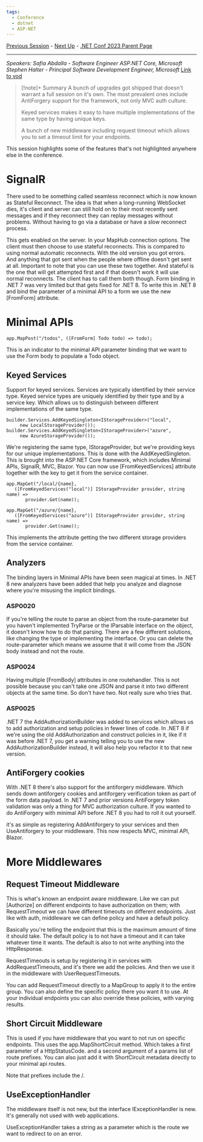 ```yaml
---
tags:
  - Conference
  - dotnet
  - ASP-NET
---
```

[Previous Session](App%20Service%20the%20best%20place%20to%20host%20your%20.NET%208%20Web%20Apps.md) - [Next Up](What's%20new%20in%20System.Text.Json.md) - [.NET Conf 2023 Parent Page](README.md)

---
_Speakers:
Safia Abdalla - Software Engineer ASP.NET Core, Microsoft
Stephen Halter - Principal Software Development Engineer, Microsoft_
[Link to vod](https://www.youtube.com/watch?v=eWjtKwRIc54)

>[!note]+ Summary
>A bunch of upgrades got shipped that doesn't warrant a full session on it's own. The most prevalent ones include AntiForgery support for the framework, not only MVC auth culture. 
>
>Keyed services makes it easy to have multiple implementations of the same type by having unique keys. 
>
>A bunch of new middleware including request timeout which allows you to set a timeout limit for your endpoints.

This session highlights some of the features that's not highlighted anywhere else in the conference.
# SignalR
There used to be something called seamless reconnect which is now known as Stateful Reconnect. The idea is that when a long-running WebSocket dies, it's client and server can still hold on to their most recently sent messages and if they reconnect they can replay messages without problems. Without having to go via a database or have a slow reconnect process.

This gets enabled on the server. In your MapHub connection options. The client must then choose to use stateful reconnects. This is compared to using normal automatic reconnects. With the old version you got errors. And anything that got sent when the people where offline doesn't get sent at all. Important to note that you can use these two together. And stateful is the one that will get attempted first and if that doesn't work it will use normal reconnects. The client has to call them both though.
Form binding in .NET 7 was very limited but that gets fixed for .NET 8. To write this in .NET 8 and bind the parameter of a minimal API to a form we use the new \[FromForm] attribute. 
# Minimal APIs
```Csharp
app.MapPost("/todos", ([FromForm] Todo todo) => todo);
```

This is an indicator to the minimal API parameter binding that we want to use the Form body to populate a Todo object. 
## Keyed Services
Support for keyed services. Services are typically identified by their service type. Keyed service types are uniquely identified by their type and by a service key. Which allows us to distinguish between different implementations of the same type. 

```Csharp
builder.Services.AddKeyedSingleton<IStorageProvider>("local", 
	 new LocalStorageProvider());
builder.Services.AddKeyedSingleton<IStorageProvider>("azure", 
	 new AzureStorageProvider());
```
We're registering the same type, IStorageProvider, but we're providing keys for our unique implementations. This is done with the AddKeyedSingleton. This is brought into the ASP.NET Core framework, which includes Minimal APIs, SignalR, MVC, Blazor. You can now use \[FromKeyedServices] attribute together with the key to get it from the service container.

```Csharp
app.MapGet("/local/{name}, 
   ([FromKeyedServices("local")] IStorageProvider provider, string name) => 
	   provider.Get(name));
   
app.MapGet("/azure/{name}, 
   ([FromKeyedServices("azure")] IStorageProvider provider, string name) => 
	   provider.Get(name));
```
This implements the attribute getting the two different storage providers from the service container. 
## Analyzers
The binding layers in Minimal APIs have been seen magical at times. In .NET 8 new analyzers have been added that help you analyze and diagnose where you're misusing the implicit bindings. 
### ASP0020
If you're telling the route to parse an object from the route-parameter but you haven't implemented TryParse or the IParsable interface on the object, it doesn't know how to do that parsing. There are a few different solutions, like changing the type or implementing the interface. Or you can delete the route-parameter which means we assume that it will come from the JSON body instead and not the route.
### ASP0024
Having multiple \[FromBody] attributes in one routehandler. This is not possible because you can't take one JSON and parse it into two different objects at the same time. So don't have two. Not really sure who tries that. 
### ASP0025
.NET 7 the AddAuthorizationBuilder was added to services which allows us to add authorization and setup policies in fewer lines of code. In .NET 8 if we're using the old AddAuthorization and construct policies in it, like if it was before .NET 7, you get a warning telling you to use the new AddAuthorizationBuilder instead, it will also help you refactor it to that new version. 
## AntiForgery cookies
With .NET 8 there's also support for the antiforgery middleware. Which sends down antiforgery cookies and antiforgery verification token as part of the form data payload. In .NET 7 and prior versions AntiForgery token validation was only a thing for MVC authorization culture. If you wanted to do AntiForgery with minimal API before .NET 8 you had to roll it out yourself. 

it's as simple as registering AddAntiforgery to your services and then UseAntiforgery to your middleware. This now respects MVC, minimal API, Blazor. 
# More Middlewares
## Request Timeout Middleware
This is what's known an endpoint aware middleware. Like we can put \[Authorize] on different endpoints to have authorization on them; with RequestTimeout we can have different timeouts on different endpoints. Just like with auth, middleware we can define policy and have a default policy.

Basically you're telling the endpoint that this is the maximum amount of time it should take. 
The default policy is to not have a timeout and it can take whatever time it wants. The default is also to not write anything into the HttpResponse. 

RequestTimeouts is setup by registering it in services with AddRequestTimeouts, and it's there we add the policies. And then we use it in the middleware with UserRequestTimeouts. 

You can add RequestTimeout directly to a MapGroup to apply it to the entire group. You can also define the specific policy there you want it to use. At your individual endpoints you can also override these policies, with varying results. 
## Short Circuit Middleware
This is used if you have middleware that you want to not run on specific endpoints. This uses the app.MapShortCircuit method. Which takes a first parameter of a HttpStatusCode. and a second argument of a params list of route prefixes. You can also just add it with ShortCircuit metadata directly to your minimal api routes. 

Note that prefixes include the /. 
## UseExceptionHandler
The middleware itself is not new, but the interface IExceptionHandler is new. It's generally not used with web applications. 

UseExceptionHandler takes a string as a parameter which is the route we want to redirect to on an error. 